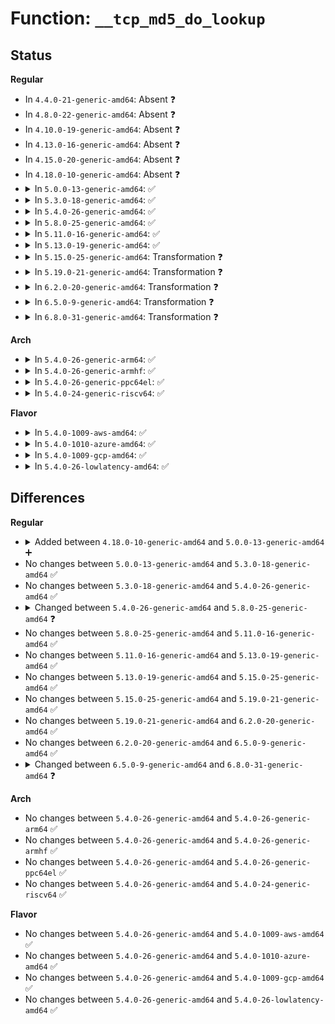 # Function: <code>__tcp_md5_do_lookup</code>

## Status
<b>Regular</b>
<ul>
<li>
In <code>4.4.0-21-generic-amd64</code>: Absent ❓
</li>
<li>
In <code>4.8.0-22-generic-amd64</code>: Absent ❓
</li>
<li>
In <code>4.10.0-19-generic-amd64</code>: Absent ❓
</li>
<li>
In <code>4.13.0-16-generic-amd64</code>: Absent ❓
</li>
<li>
In <code>4.15.0-20-generic-amd64</code>: Absent ❓
</li>
<li>
In <code>4.18.0-10-generic-amd64</code>: Absent ❓
</li>
<li>
<details>
<summary>In <code>5.0.0-13-generic-amd64</code>: ✅</summary>

```c
struct tcp_md5sig_key * __tcp_md5_do_lookup(const struct sock * sk, const union tcp_md5_addr * addr, int family)
```

```json
{
  "name": "__tcp_md5_do_lookup",
  "collision_type": "Unique Global",
  "inline_type": "No",
  "funcs": [
    {
      "addr": 18446744071588535536,
      "name": "__tcp_md5_do_lookup",
      "external": true,
      "loc": "net/ipv4/tcp_ipv4.c:980",
      "file": "net/ipv4/tcp_ipv4.c",
      "inline": "seen, unknown",
      "caller_inline": [],
      "caller_func": [
        "net/ipv4/tcp_ipv4.c:tcp_v4_syn_recv_sock",
        "net/ipv4/tcp_ipv4.c:tcp_v4_inbound_md5_hash",
        "net/ipv4/tcp_ipv4.c:tcp_v4_md5_lookup",
        "net/ipv4/tcp_ipv4.c:tcp_v4_reqsk_send_ack",
        "net/ipv4/tcp_ipv4.c:tcp_v4_send_reset",
        "net/ipv4/tcp_ipv4.c:tcp_v4_send_reset",
        "net/ipv6/tcp_ipv6.c:tcp_v6_syn_recv_sock",
        "net/ipv6/tcp_ipv6.c:tcp_v6_reqsk_send_ack",
        "net/ipv6/tcp_ipv6.c:tcp_v6_send_reset",
        "net/ipv6/tcp_ipv6.c:tcp_v6_send_reset",
        "net/ipv6/tcp_ipv6.c:tcp_v6_inbound_md5_hash",
        "net/ipv6/tcp_ipv6.c:tcp_v6_md5_lookup"
      ]
    }
  ],
  "symbols": [
    {
      "addr": 18446744071588535536,
      "name": "__tcp_md5_do_lookup",
      "section": ".text",
      "bind": "STB_GLOBAL",
      "size": 298
    }
  ]
}
```
</details>
</li>
<li>
<details>
<summary>In <code>5.3.0-18-generic-amd64</code>: ✅</summary>

```c
struct tcp_md5sig_key * __tcp_md5_do_lookup(const struct sock * sk, const union tcp_md5_addr * addr, int family)
```

```json
{
  "name": "__tcp_md5_do_lookup",
  "collision_type": "Unique Global",
  "inline_type": "No",
  "funcs": [
    {
      "addr": 18446744071588946192,
      "name": "__tcp_md5_do_lookup",
      "external": true,
      "loc": "net/ipv4/tcp_ipv4.c:981",
      "file": "net/ipv4/tcp_ipv4.c",
      "inline": "seen, unknown",
      "caller_inline": [],
      "caller_func": [
        "net/ipv4/tcp_ipv4.c:tcp_v4_syn_recv_sock",
        "net/ipv4/tcp_ipv4.c:tcp_v4_inbound_md5_hash",
        "net/ipv4/tcp_ipv4.c:tcp_v4_md5_lookup",
        "net/ipv4/tcp_ipv4.c:tcp_v4_reqsk_send_ack",
        "net/ipv4/tcp_ipv4.c:tcp_v4_send_reset",
        "net/ipv4/tcp_ipv4.c:tcp_v4_send_reset",
        "net/ipv6/tcp_ipv6.c:tcp_v6_syn_recv_sock",
        "net/ipv6/tcp_ipv6.c:tcp_v6_reqsk_send_ack",
        "net/ipv6/tcp_ipv6.c:tcp_v6_send_reset",
        "net/ipv6/tcp_ipv6.c:tcp_v6_send_reset",
        "net/ipv6/tcp_ipv6.c:tcp_v6_inbound_md5_hash",
        "net/ipv6/tcp_ipv6.c:tcp_v6_md5_lookup"
      ]
    }
  ],
  "symbols": [
    {
      "addr": 18446744071588946192,
      "name": "__tcp_md5_do_lookup",
      "section": ".text",
      "bind": "STB_GLOBAL",
      "size": 303
    }
  ]
}
```
</details>
</li>
<li>
<details>
<summary>In <code>5.4.0-26-generic-amd64</code>: ✅</summary>

```c
struct tcp_md5sig_key * __tcp_md5_do_lookup(const struct sock * sk, const union tcp_md5_addr * addr, int family)
```

```json
{
  "name": "__tcp_md5_do_lookup",
  "collision_type": "Unique Global",
  "inline_type": "No",
  "funcs": [
    {
      "addr": 18446744071589170400,
      "name": "__tcp_md5_do_lookup",
      "external": true,
      "loc": "net/ipv4/tcp_ipv4.c:988",
      "file": "net/ipv4/tcp_ipv4.c",
      "inline": "seen, unknown",
      "caller_inline": [],
      "caller_func": [
        "net/ipv4/tcp_ipv4.c:tcp_v4_syn_recv_sock",
        "net/ipv4/tcp_ipv4.c:tcp_v4_inbound_md5_hash",
        "net/ipv4/tcp_ipv4.c:tcp_v4_md5_lookup",
        "net/ipv4/tcp_ipv4.c:tcp_v4_reqsk_send_ack",
        "net/ipv4/tcp_ipv4.c:tcp_v4_send_reset",
        "net/ipv4/tcp_ipv4.c:tcp_v4_send_reset",
        "net/ipv6/tcp_ipv6.c:tcp_v6_syn_recv_sock",
        "net/ipv6/tcp_ipv6.c:tcp_v6_reqsk_send_ack",
        "net/ipv6/tcp_ipv6.c:tcp_v6_send_reset",
        "net/ipv6/tcp_ipv6.c:tcp_v6_send_reset",
        "net/ipv6/tcp_ipv6.c:tcp_v6_inbound_md5_hash",
        "net/ipv6/tcp_ipv6.c:tcp_v6_md5_lookup"
      ]
    }
  ],
  "symbols": [
    {
      "addr": 18446744071589170400,
      "name": "__tcp_md5_do_lookup",
      "section": ".text",
      "bind": "STB_GLOBAL",
      "size": 303
    }
  ]
}
```
</details>
</li>
<li>
<details>
<summary>In <code>5.8.0-25-generic-amd64</code>: ✅</summary>

```c
struct tcp_md5sig_key * __tcp_md5_do_lookup(const struct sock * sk, int l3index, const union tcp_md5_addr * addr, int family)
```

```json
{
  "name": "__tcp_md5_do_lookup",
  "collision_type": "Unique Global",
  "inline_type": "No",
  "funcs": [
    {
      "addr": 18446744071590139680,
      "name": "__tcp_md5_do_lookup",
      "external": true,
      "loc": "net/ipv4/tcp_ipv4.c:1013",
      "file": "net/ipv4/tcp_ipv4.c",
      "inline": "seen, unknown",
      "caller_inline": [],
      "caller_func": [
        "net/ipv4/tcp_ipv4.c:tcp_v4_syn_recv_sock",
        "net/ipv4/tcp_ipv4.c:tcp_v4_inbound_md5_hash",
        "net/ipv4/tcp_ipv4.c:tcp_v4_md5_lookup",
        "net/ipv4/tcp_ipv4.c:tcp_v4_reqsk_send_ack",
        "net/ipv4/tcp_ipv4.c:tcp_v4_send_reset",
        "net/ipv4/tcp_ipv4.c:tcp_v4_send_reset",
        "net/ipv6/tcp_ipv6.c:tcp_v6_syn_recv_sock",
        "net/ipv6/tcp_ipv6.c:tcp_v6_reqsk_send_ack",
        "net/ipv6/tcp_ipv6.c:tcp_v6_send_reset",
        "net/ipv6/tcp_ipv6.c:tcp_v6_send_reset",
        "net/ipv6/tcp_ipv6.c:tcp_v6_inbound_md5_hash",
        "net/ipv6/tcp_ipv6.c:tcp_v6_md5_lookup"
      ]
    }
  ],
  "symbols": [
    {
      "addr": 18446744071590139680,
      "name": "__tcp_md5_do_lookup",
      "section": ".text",
      "bind": "STB_GLOBAL",
      "size": 296
    }
  ]
}
```
</details>
</li>
<li>
<details>
<summary>In <code>5.11.0-16-generic-amd64</code>: ✅</summary>

```c
struct tcp_md5sig_key * __tcp_md5_do_lookup(const struct sock * sk, int l3index, const union tcp_md5_addr * addr, int family)
```

```json
{
  "name": "__tcp_md5_do_lookup",
  "collision_type": "Unique Global",
  "inline_type": "No",
  "funcs": [
    {
      "addr": 18446744071590187920,
      "name": "__tcp_md5_do_lookup",
      "external": true,
      "loc": "net/ipv4/tcp_ipv4.c:1026",
      "file": "net/ipv4/tcp_ipv4.c",
      "inline": "seen, unknown",
      "caller_inline": [],
      "caller_func": [
        "net/ipv4/tcp_ipv4.c:tcp_v4_syn_recv_sock",
        "net/ipv4/tcp_ipv4.c:tcp_v4_inbound_md5_hash",
        "net/ipv4/tcp_ipv4.c:tcp_v4_md5_lookup",
        "net/ipv4/tcp_ipv4.c:tcp_v4_reqsk_send_ack",
        "net/ipv4/tcp_ipv4.c:tcp_v4_send_reset",
        "net/ipv4/tcp_ipv4.c:tcp_v4_send_reset",
        "net/ipv6/tcp_ipv6.c:tcp_v6_syn_recv_sock",
        "net/ipv6/tcp_ipv6.c:tcp_v6_reqsk_send_ack",
        "net/ipv6/tcp_ipv6.c:tcp_v6_send_reset",
        "net/ipv6/tcp_ipv6.c:tcp_v6_send_reset",
        "net/ipv6/tcp_ipv6.c:tcp_v6_inbound_md5_hash",
        "net/ipv6/tcp_ipv6.c:tcp_v6_md5_lookup"
      ]
    }
  ],
  "symbols": [
    {
      "addr": 18446744071590187920,
      "name": "__tcp_md5_do_lookup",
      "section": ".text",
      "bind": "STB_GLOBAL",
      "size": 296
    }
  ]
}
```
</details>
</li>
<li>
<details>
<summary>In <code>5.13.0-19-generic-amd64</code>: ✅</summary>

```c
struct tcp_md5sig_key * __tcp_md5_do_lookup(const struct sock * sk, int l3index, const union tcp_md5_addr * addr, int family)
```

```json
{
  "name": "__tcp_md5_do_lookup",
  "collision_type": "Unique Global",
  "inline_type": "No",
  "funcs": [
    {
      "addr": 18446744071590101888,
      "name": "__tcp_md5_do_lookup",
      "external": true,
      "loc": "net/ipv4/tcp_ipv4.c:1041",
      "file": "net/ipv4/tcp_ipv4.c",
      "inline": "seen, unknown",
      "caller_inline": [],
      "caller_func": [
        "net/ipv4/tcp_ipv4.c:tcp_v4_syn_recv_sock",
        "net/ipv4/tcp_ipv4.c:tcp_v4_inbound_md5_hash",
        "net/ipv4/tcp_ipv4.c:tcp_v4_md5_lookup",
        "net/ipv4/tcp_ipv4.c:tcp_v4_reqsk_send_ack",
        "net/ipv4/tcp_ipv4.c:tcp_v4_send_reset",
        "net/ipv4/tcp_ipv4.c:tcp_v4_send_reset",
        "net/ipv6/tcp_ipv6.c:tcp_v6_syn_recv_sock",
        "net/ipv6/tcp_ipv6.c:tcp_v6_reqsk_send_ack",
        "net/ipv6/tcp_ipv6.c:tcp_v6_send_reset",
        "net/ipv6/tcp_ipv6.c:tcp_v6_send_reset",
        "net/ipv6/tcp_ipv6.c:tcp_v6_inbound_md5_hash",
        "net/ipv6/tcp_ipv6.c:tcp_v6_md5_lookup"
      ]
    }
  ],
  "symbols": [
    {
      "addr": 18446744071590101888,
      "name": "__tcp_md5_do_lookup",
      "section": ".text",
      "bind": "STB_GLOBAL",
      "size": 295
    }
  ]
}
```
</details>
</li>
<li>
<details>
<summary>In <code>5.15.0-25-generic-amd64</code>: Transformation ❓</summary>

```c
struct tcp_md5sig_key * __tcp_md5_do_lookup(const struct sock * sk, int l3index, const union tcp_md5_addr * addr, int family)
```

```json
{
  "name": "__tcp_md5_do_lookup",
  "collision_type": "Unique Global",
  "inline_type": "No",
  "funcs": [
    {
      "addr": 0,
      "name": "__tcp_md5_do_lookup",
      "external": true,
      "loc": "net/ipv4/tcp_ipv4.c:1055",
      "file": "net/ipv4/tcp_ipv4.c",
      "inline": "seen, unknown",
      "caller_inline": [],
      "caller_func": [
        "net/ipv4/tcp_ipv4.c:tcp_v4_syn_recv_sock",
        "net/ipv4/tcp_ipv4.c:tcp_v4_inbound_md5_hash",
        "net/ipv4/tcp_ipv4.c:tcp_v4_md5_lookup",
        "net/ipv4/tcp_ipv4.c:tcp_v4_reqsk_send_ack",
        "net/ipv4/tcp_ipv4.c:tcp_v4_send_reset",
        "net/ipv4/tcp_ipv4.c:tcp_v4_send_reset",
        "net/ipv6/tcp_ipv6.c:tcp_v6_syn_recv_sock",
        "net/ipv6/tcp_ipv6.c:tcp_v6_reqsk_send_ack",
        "net/ipv6/tcp_ipv6.c:tcp_v6_send_reset",
        "net/ipv6/tcp_ipv6.c:tcp_v6_send_reset",
        "net/ipv6/tcp_ipv6.c:tcp_v6_inbound_md5_hash",
        "net/ipv6/tcp_ipv6.c:tcp_v6_md5_lookup"
      ]
    }
  ],
  "symbols": [
    {
      "addr": 18446744071592719985,
      "name": "__tcp_md5_do_lookup.cold",
      "section": ".text",
      "bind": "STB_LOCAL",
      "size": 80
    },
    {
      "addr": 18446744071590876288,
      "name": "__tcp_md5_do_lookup",
      "section": ".text",
      "bind": "STB_GLOBAL",
      "size": 330
    }
  ]
}
```
</details>
</li>
<li>
<details>
<summary>In <code>5.19.0-21-generic-amd64</code>: Transformation ❓</summary>

```c
struct tcp_md5sig_key * __tcp_md5_do_lookup(const struct sock * sk, int l3index, const union tcp_md5_addr * addr, int family)
```

```json
{
  "name": "__tcp_md5_do_lookup",
  "collision_type": "Unique Global",
  "inline_type": "No",
  "funcs": [
    {
      "addr": 0,
      "name": "__tcp_md5_do_lookup",
      "external": true,
      "loc": "net/ipv4/tcp_ipv4.c:1063",
      "file": "net/ipv4/tcp_ipv4.c",
      "inline": "seen, unknown",
      "caller_inline": [],
      "caller_func": [
        "net/ipv4/tcp.c:tcp_inbound_md5_hash",
        "net/ipv4/tcp_ipv4.c:tcp_v4_syn_recv_sock",
        "net/ipv4/tcp_ipv4.c:tcp_v4_md5_lookup",
        "net/ipv4/tcp_ipv4.c:tcp_v4_reqsk_send_ack",
        "net/ipv4/tcp_ipv4.c:tcp_v4_send_reset",
        "net/ipv4/tcp_ipv4.c:tcp_v4_send_reset",
        "net/ipv6/tcp_ipv6.c:tcp_v6_syn_recv_sock",
        "net/ipv6/tcp_ipv6.c:tcp_v6_reqsk_send_ack",
        "net/ipv6/tcp_ipv6.c:tcp_v6_send_reset",
        "net/ipv6/tcp_ipv6.c:tcp_v6_send_reset",
        "net/ipv6/tcp_ipv6.c:tcp_v6_md5_lookup"
      ]
    }
  ],
  "symbols": [
    {
      "addr": 18446744071594606413,
      "name": "__tcp_md5_do_lookup.cold",
      "section": ".text",
      "bind": "STB_LOCAL",
      "size": 68
    },
    {
      "addr": 18446744071592514000,
      "name": "__tcp_md5_do_lookup",
      "section": ".text",
      "bind": "STB_GLOBAL",
      "size": 355
    }
  ]
}
```
</details>
</li>
<li>
<details>
<summary>In <code>6.2.0-20-generic-amd64</code>: Transformation ❓</summary>

```c
struct tcp_md5sig_key * __tcp_md5_do_lookup(const struct sock * sk, int l3index, const union tcp_md5_addr * addr, int family)
```

```json
{
  "name": "__tcp_md5_do_lookup",
  "collision_type": "Unique Global",
  "inline_type": "No",
  "funcs": [
    {
      "addr": 0,
      "name": "__tcp_md5_do_lookup",
      "external": true,
      "loc": "net/ipv4/tcp_ipv4.c:1074",
      "file": "net/ipv4/tcp_ipv4.c",
      "inline": "seen, unknown",
      "caller_inline": [],
      "caller_func": [
        "net/ipv4/tcp.c:tcp_inbound_md5_hash",
        "net/ipv4/tcp_ipv4.c:tcp_v4_syn_recv_sock",
        "net/ipv4/tcp_ipv4.c:tcp_v4_md5_lookup",
        "net/ipv4/tcp_ipv4.c:tcp_v4_reqsk_send_ack",
        "net/ipv4/tcp_ipv4.c:tcp_v4_send_reset",
        "net/ipv4/tcp_ipv4.c:tcp_v4_send_reset",
        "net/ipv6/tcp_ipv6.c:tcp_v6_syn_recv_sock",
        "net/ipv6/tcp_ipv6.c:tcp_v6_reqsk_send_ack",
        "net/ipv6/tcp_ipv6.c:tcp_v6_send_reset",
        "net/ipv6/tcp_ipv6.c:tcp_v6_send_reset",
        "net/ipv6/tcp_ipv6.c:tcp_v6_md5_lookup"
      ]
    }
  ],
  "symbols": [
    {
      "addr": 18446744071596341750,
      "name": "__tcp_md5_do_lookup.cold",
      "section": ".text",
      "bind": "STB_LOCAL",
      "size": 68
    },
    {
      "addr": 18446744071594369936,
      "name": "__tcp_md5_do_lookup",
      "section": ".text",
      "bind": "STB_GLOBAL",
      "size": 355
    }
  ]
}
```
</details>
</li>
<li>
<details>
<summary>In <code>6.5.0-9-generic-amd64</code>: Transformation ❓</summary>

```c
struct tcp_md5sig_key * __tcp_md5_do_lookup(const struct sock * sk, int l3index, const union tcp_md5_addr * addr, int family)
```

```json
{
  "name": "__tcp_md5_do_lookup",
  "collision_type": "Unique Global",
  "inline_type": "No",
  "funcs": [
    {
      "addr": 0,
      "name": "__tcp_md5_do_lookup",
      "external": true,
      "loc": "net/ipv4/tcp_ipv4.c:1081",
      "file": "net/ipv4/tcp_ipv4.c",
      "inline": "seen, unknown",
      "caller_inline": [],
      "caller_func": [
        "net/ipv4/tcp.c:tcp_inbound_md5_hash",
        "net/ipv4/tcp_ipv4.c:tcp_v4_syn_recv_sock",
        "net/ipv4/tcp_ipv4.c:tcp_v4_md5_lookup",
        "net/ipv4/tcp_ipv4.c:tcp_v4_reqsk_send_ack",
        "net/ipv4/tcp_ipv4.c:tcp_v4_send_reset",
        "net/ipv4/tcp_ipv4.c:tcp_v4_send_reset",
        "net/ipv6/tcp_ipv6.c:tcp_v6_syn_recv_sock",
        "net/ipv6/tcp_ipv6.c:tcp_v6_reqsk_send_ack",
        "net/ipv6/tcp_ipv6.c:tcp_v6_send_reset",
        "net/ipv6/tcp_ipv6.c:tcp_v6_send_reset",
        "net/ipv6/tcp_ipv6.c:tcp_v6_md5_lookup"
      ]
    }
  ],
  "symbols": [
    {
      "addr": 18446744071596871026,
      "name": "__tcp_md5_do_lookup.cold",
      "section": ".text",
      "bind": "STB_LOCAL",
      "size": 68
    },
    {
      "addr": 18446744071594760176,
      "name": "__tcp_md5_do_lookup",
      "section": ".text",
      "bind": "STB_GLOBAL",
      "size": 355
    }
  ]
}
```
</details>
</li>
<li>
<details>
<summary>In <code>6.8.0-31-generic-amd64</code>: Transformation ❓</summary>

```c
struct tcp_md5sig_key * __tcp_md5_do_lookup(const struct sock * sk, int l3index, const union tcp_ao_addr * addr, int family, bool any_l3index)
```

```json
{
  "name": "__tcp_md5_do_lookup",
  "collision_type": "Unique Global",
  "inline_type": "No",
  "funcs": [
    {
      "addr": 0,
      "name": "__tcp_md5_do_lookup",
      "external": true,
      "loc": "net/ipv4/tcp_ipv4.c:1240",
      "file": "net/ipv4/tcp_ipv4.c",
      "inline": "seen, unknown",
      "caller_inline": [],
      "caller_func": [
        "net/ipv4/tcp.c:tcp_inbound_md5_hash",
        "net/ipv4/tcp_ipv4.c:tcp_v4_syn_recv_sock",
        "net/ipv4/tcp_ipv4.c:tcp_v4_md5_lookup",
        "net/ipv4/tcp_ipv4.c:tcp_v4_reqsk_send_ack",
        "net/ipv4/tcp_ipv4.c:tcp_v4_send_reset",
        "net/ipv4/tcp_ipv4.c:tcp_v4_send_reset",
        "net/ipv4/tcp_ao.c:tcp_ao_add_cmd",
        "net/ipv4/tcp_ao.c:tcp_ao_add_cmd",
        "net/ipv6/tcp_ipv6.c:tcp_v6_syn_recv_sock",
        "net/ipv6/tcp_ipv6.c:tcp_v6_reqsk_send_ack",
        "net/ipv6/tcp_ipv6.c:tcp_v6_send_reset",
        "net/ipv6/tcp_ipv6.c:tcp_v6_send_reset",
        "net/ipv6/tcp_ipv6.c:tcp_v6_md5_lookup"
      ]
    }
  ],
  "symbols": [
    {
      "addr": 18446744071597794666,
      "name": "__tcp_md5_do_lookup.cold",
      "section": ".text",
      "bind": "STB_LOCAL",
      "size": 86
    },
    {
      "addr": 18446744071595565680,
      "name": "__tcp_md5_do_lookup",
      "section": ".text",
      "bind": "STB_GLOBAL",
      "size": 422
    }
  ]
}
```
</details>
</li>
</ul>
<b>Arch</b>
<ul>
<li>
<details>
<summary>In <code>5.4.0-26-generic-arm64</code>: ✅</summary>

```c
struct tcp_md5sig_key * __tcp_md5_do_lookup(const struct sock * sk, const union tcp_md5_addr * addr, int family)
```

```json
{
  "name": "__tcp_md5_do_lookup",
  "collision_type": "Unique Global",
  "inline_type": "No",
  "funcs": [
    {
      "addr": 18446603336502785032,
      "name": "__tcp_md5_do_lookup",
      "external": true,
      "loc": "net/ipv4/tcp_ipv4.c:988",
      "file": "net/ipv4/tcp_ipv4.c",
      "inline": "seen, unknown",
      "caller_inline": [],
      "caller_func": [
        "net/ipv4/tcp_ipv4.c:tcp_v4_syn_recv_sock",
        "net/ipv4/tcp_ipv4.c:tcp_v4_inbound_md5_hash",
        "net/ipv4/tcp_ipv4.c:tcp_v4_md5_lookup",
        "net/ipv4/tcp_ipv4.c:tcp_v4_reqsk_send_ack",
        "net/ipv4/tcp_ipv4.c:tcp_v4_send_reset",
        "net/ipv4/tcp_ipv4.c:tcp_v4_send_reset",
        "net/ipv6/tcp_ipv6.c:tcp_v6_syn_recv_sock",
        "net/ipv6/tcp_ipv6.c:tcp_v6_reqsk_send_ack",
        "net/ipv6/tcp_ipv6.c:tcp_v6_send_reset",
        "net/ipv6/tcp_ipv6.c:tcp_v6_send_reset",
        "net/ipv6/tcp_ipv6.c:tcp_v6_inbound_md5_hash",
        "net/ipv6/tcp_ipv6.c:tcp_v6_md5_lookup"
      ]
    }
  ],
  "symbols": [
    {
      "addr": 18446603336502785032,
      "name": "__tcp_md5_do_lookup",
      "section": ".text",
      "bind": "STB_GLOBAL",
      "size": 308
    }
  ]
}
```
</details>
</li>
<li>
<details>
<summary>In <code>5.4.0-26-generic-armhf</code>: ✅</summary>

```c
struct tcp_md5sig_key * __tcp_md5_do_lookup(const struct sock * sk, const union tcp_md5_addr * addr, int family)
```

```json
{
  "name": "__tcp_md5_do_lookup",
  "collision_type": "Unique Global",
  "inline_type": "No",
  "funcs": [
    {
      "addr": 3235484104,
      "name": "__tcp_md5_do_lookup",
      "external": true,
      "loc": "net/ipv4/tcp_ipv4.c:988",
      "file": "net/ipv4/tcp_ipv4.c",
      "inline": "seen, unknown",
      "caller_inline": [],
      "caller_func": [
        "net/ipv4/tcp_ipv4.c:tcp_v4_syn_recv_sock",
        "net/ipv4/tcp_ipv4.c:tcp_v4_inbound_md5_hash",
        "net/ipv4/tcp_ipv4.c:tcp_v4_md5_lookup",
        "net/ipv4/tcp_ipv4.c:tcp_v4_reqsk_send_ack",
        "net/ipv4/tcp_ipv4.c:tcp_v4_send_reset",
        "net/ipv4/tcp_ipv4.c:tcp_v4_send_reset",
        "net/ipv6/tcp_ipv6.c:tcp_v6_syn_recv_sock",
        "net/ipv6/tcp_ipv6.c:tcp_v6_reqsk_send_ack",
        "net/ipv6/tcp_ipv6.c:tcp_v6_send_reset",
        "net/ipv6/tcp_ipv6.c:tcp_v6_send_reset",
        "net/ipv6/tcp_ipv6.c:tcp_v6_inbound_md5_hash",
        "net/ipv6/tcp_ipv6.c:tcp_v6_md5_lookup"
      ]
    }
  ],
  "symbols": [
    {
      "addr": 3235484104,
      "name": "__tcp_md5_do_lookup",
      "section": ".text",
      "bind": "STB_GLOBAL",
      "size": 316
    }
  ]
}
```
</details>
</li>
<li>
<details>
<summary>In <code>5.4.0-26-generic-ppc64el</code>: ✅</summary>

```c
struct tcp_md5sig_key * __tcp_md5_do_lookup(const struct sock * sk, const union tcp_md5_addr * addr, int family)
```

```json
{
  "name": "__tcp_md5_do_lookup",
  "collision_type": "Unique Global",
  "inline_type": "No",
  "funcs": [
    {
      "addr": 13835058055296427328,
      "name": "__tcp_md5_do_lookup",
      "external": true,
      "loc": "net/ipv4/tcp_ipv4.c:988",
      "file": "net/ipv4/tcp_ipv4.c",
      "inline": "seen, unknown",
      "caller_inline": [],
      "caller_func": [
        "net/ipv4/tcp_ipv4.c:tcp_v4_syn_recv_sock",
        "net/ipv4/tcp_ipv4.c:tcp_v4_inbound_md5_hash",
        "net/ipv4/tcp_ipv4.c:tcp_v4_md5_lookup",
        "net/ipv4/tcp_ipv4.c:tcp_v4_reqsk_send_ack",
        "net/ipv4/tcp_ipv4.c:tcp_v4_send_reset",
        "net/ipv4/tcp_ipv4.c:tcp_v4_send_reset",
        "net/ipv6/tcp_ipv6.c:tcp_v6_syn_recv_sock",
        "net/ipv6/tcp_ipv6.c:tcp_v6_reqsk_send_ack",
        "net/ipv6/tcp_ipv6.c:tcp_v6_send_reset",
        "net/ipv6/tcp_ipv6.c:tcp_v6_send_reset",
        "net/ipv6/tcp_ipv6.c:tcp_v6_inbound_md5_hash",
        "net/ipv6/tcp_ipv6.c:tcp_v6_md5_lookup"
      ]
    }
  ],
  "symbols": [
    {
      "addr": 13835058055296427328,
      "name": "__tcp_md5_do_lookup",
      "section": ".text",
      "bind": "STB_GLOBAL",
      "size": 616
    }
  ]
}
```
</details>
</li>
<li>
<details>
<summary>In <code>5.4.0-24-generic-riscv64</code>: ✅</summary>

```c
struct tcp_md5sig_key * __tcp_md5_do_lookup(const struct sock * sk, const union tcp_md5_addr * addr, int family)
```

```json
{
  "name": "__tcp_md5_do_lookup",
  "collision_type": "Unique Global",
  "inline_type": "No",
  "funcs": [
    {
      "addr": 18446743936278900392,
      "name": "__tcp_md5_do_lookup",
      "external": true,
      "loc": "net/ipv4/tcp_ipv4.c:988",
      "file": "net/ipv4/tcp_ipv4.c",
      "inline": "seen, unknown",
      "caller_inline": [],
      "caller_func": [
        "net/ipv4/tcp_ipv4.c:tcp_v4_syn_recv_sock",
        "net/ipv4/tcp_ipv4.c:tcp_v4_inbound_md5_hash",
        "net/ipv4/tcp_ipv4.c:tcp_v4_md5_lookup",
        "net/ipv4/tcp_ipv4.c:tcp_v4_reqsk_send_ack",
        "net/ipv4/tcp_ipv4.c:tcp_v4_send_reset",
        "net/ipv4/tcp_ipv4.c:tcp_v4_send_reset",
        "net/ipv6/tcp_ipv6.c:tcp_v6_syn_recv_sock",
        "net/ipv6/tcp_ipv6.c:tcp_v6_reqsk_send_ack",
        "net/ipv6/tcp_ipv6.c:tcp_v6_send_reset",
        "net/ipv6/tcp_ipv6.c:tcp_v6_send_reset",
        "net/ipv6/tcp_ipv6.c:tcp_v6_inbound_md5_hash",
        "net/ipv6/tcp_ipv6.c:tcp_v6_md5_lookup"
      ]
    }
  ],
  "symbols": [
    {
      "addr": 18446743936278900392,
      "name": "__tcp_md5_do_lookup",
      "section": ".text",
      "bind": "STB_GLOBAL",
      "size": 360
    }
  ]
}
```
</details>
</li>
</ul>
<b>Flavor</b>
<ul>
<li>
<details>
<summary>In <code>5.4.0-1009-aws-amd64</code>: ✅</summary>

```c
struct tcp_md5sig_key * __tcp_md5_do_lookup(const struct sock * sk, const union tcp_md5_addr * addr, int family)
```

```json
{
  "name": "__tcp_md5_do_lookup",
  "collision_type": "Unique Global",
  "inline_type": "No",
  "funcs": [
    {
      "addr": 18446744071588776784,
      "name": "__tcp_md5_do_lookup",
      "external": true,
      "loc": "net/ipv4/tcp_ipv4.c:988",
      "file": "net/ipv4/tcp_ipv4.c",
      "inline": "seen, unknown",
      "caller_inline": [],
      "caller_func": [
        "net/ipv4/tcp_ipv4.c:tcp_v4_syn_recv_sock",
        "net/ipv4/tcp_ipv4.c:tcp_v4_inbound_md5_hash",
        "net/ipv4/tcp_ipv4.c:tcp_v4_md5_lookup",
        "net/ipv4/tcp_ipv4.c:tcp_v4_reqsk_send_ack",
        "net/ipv4/tcp_ipv4.c:tcp_v4_send_reset",
        "net/ipv4/tcp_ipv4.c:tcp_v4_send_reset",
        "net/ipv6/tcp_ipv6.c:tcp_v6_syn_recv_sock",
        "net/ipv6/tcp_ipv6.c:tcp_v6_reqsk_send_ack",
        "net/ipv6/tcp_ipv6.c:tcp_v6_send_reset",
        "net/ipv6/tcp_ipv6.c:tcp_v6_send_reset",
        "net/ipv6/tcp_ipv6.c:tcp_v6_inbound_md5_hash",
        "net/ipv6/tcp_ipv6.c:tcp_v6_md5_lookup"
      ]
    }
  ],
  "symbols": [
    {
      "addr": 18446744071588776784,
      "name": "__tcp_md5_do_lookup",
      "section": ".text",
      "bind": "STB_GLOBAL",
      "size": 303
    }
  ]
}
```
</details>
</li>
<li>
<details>
<summary>In <code>5.4.0-1010-azure-amd64</code>: ✅</summary>

```c
struct tcp_md5sig_key * __tcp_md5_do_lookup(const struct sock * sk, const union tcp_md5_addr * addr, int family)
```

```json
{
  "name": "__tcp_md5_do_lookup",
  "collision_type": "Unique Global",
  "inline_type": "No",
  "funcs": [
    {
      "addr": 18446744071588488720,
      "name": "__tcp_md5_do_lookup",
      "external": true,
      "loc": "net/ipv4/tcp_ipv4.c:988",
      "file": "net/ipv4/tcp_ipv4.c",
      "inline": "seen, unknown",
      "caller_inline": [],
      "caller_func": [
        "net/ipv4/tcp_ipv4.c:tcp_v4_syn_recv_sock",
        "net/ipv4/tcp_ipv4.c:tcp_v4_inbound_md5_hash",
        "net/ipv4/tcp_ipv4.c:tcp_v4_md5_lookup",
        "net/ipv4/tcp_ipv4.c:tcp_v4_reqsk_send_ack",
        "net/ipv4/tcp_ipv4.c:tcp_v4_send_reset",
        "net/ipv4/tcp_ipv4.c:tcp_v4_send_reset",
        "net/ipv6/tcp_ipv6.c:tcp_v6_syn_recv_sock",
        "net/ipv6/tcp_ipv6.c:tcp_v6_reqsk_send_ack",
        "net/ipv6/tcp_ipv6.c:tcp_v6_send_reset",
        "net/ipv6/tcp_ipv6.c:tcp_v6_send_reset",
        "net/ipv6/tcp_ipv6.c:tcp_v6_inbound_md5_hash",
        "net/ipv6/tcp_ipv6.c:tcp_v6_md5_lookup"
      ]
    }
  ],
  "symbols": [
    {
      "addr": 18446744071588488720,
      "name": "__tcp_md5_do_lookup",
      "section": ".text",
      "bind": "STB_GLOBAL",
      "size": 303
    }
  ]
}
```
</details>
</li>
<li>
<details>
<summary>In <code>5.4.0-1009-gcp-amd64</code>: ✅</summary>

```c
struct tcp_md5sig_key * __tcp_md5_do_lookup(const struct sock * sk, const union tcp_md5_addr * addr, int family)
```

```json
{
  "name": "__tcp_md5_do_lookup",
  "collision_type": "Unique Global",
  "inline_type": "No",
  "funcs": [
    {
      "addr": 18446744071589212960,
      "name": "__tcp_md5_do_lookup",
      "external": true,
      "loc": "net/ipv4/tcp_ipv4.c:988",
      "file": "net/ipv4/tcp_ipv4.c",
      "inline": "seen, unknown",
      "caller_inline": [],
      "caller_func": [
        "net/ipv4/tcp_ipv4.c:tcp_v4_syn_recv_sock",
        "net/ipv4/tcp_ipv4.c:tcp_v4_inbound_md5_hash",
        "net/ipv4/tcp_ipv4.c:tcp_v4_md5_lookup",
        "net/ipv4/tcp_ipv4.c:tcp_v4_reqsk_send_ack",
        "net/ipv4/tcp_ipv4.c:tcp_v4_send_reset",
        "net/ipv4/tcp_ipv4.c:tcp_v4_send_reset",
        "net/ipv6/tcp_ipv6.c:tcp_v6_syn_recv_sock",
        "net/ipv6/tcp_ipv6.c:tcp_v6_reqsk_send_ack",
        "net/ipv6/tcp_ipv6.c:tcp_v6_send_reset",
        "net/ipv6/tcp_ipv6.c:tcp_v6_send_reset",
        "net/ipv6/tcp_ipv6.c:tcp_v6_inbound_md5_hash",
        "net/ipv6/tcp_ipv6.c:tcp_v6_md5_lookup"
      ]
    }
  ],
  "symbols": [
    {
      "addr": 18446744071589212960,
      "name": "__tcp_md5_do_lookup",
      "section": ".text",
      "bind": "STB_GLOBAL",
      "size": 303
    }
  ]
}
```
</details>
</li>
<li>
<details>
<summary>In <code>5.4.0-26-lowlatency-amd64</code>: ✅</summary>

```c
struct tcp_md5sig_key * __tcp_md5_do_lookup(const struct sock * sk, const union tcp_md5_addr * addr, int family)
```

```json
{
  "name": "__tcp_md5_do_lookup",
  "collision_type": "Unique Global",
  "inline_type": "No",
  "funcs": [
    {
      "addr": 18446744071589254208,
      "name": "__tcp_md5_do_lookup",
      "external": true,
      "loc": "net/ipv4/tcp_ipv4.c:988",
      "file": "net/ipv4/tcp_ipv4.c",
      "inline": "seen, unknown",
      "caller_inline": [],
      "caller_func": [
        "net/ipv4/tcp_ipv4.c:tcp_v4_syn_recv_sock",
        "net/ipv4/tcp_ipv4.c:tcp_v4_inbound_md5_hash",
        "net/ipv4/tcp_ipv4.c:tcp_v4_md5_lookup",
        "net/ipv4/tcp_ipv4.c:tcp_v4_reqsk_send_ack",
        "net/ipv4/tcp_ipv4.c:tcp_v4_send_reset",
        "net/ipv4/tcp_ipv4.c:tcp_v4_send_reset",
        "net/ipv6/tcp_ipv6.c:tcp_v6_syn_recv_sock",
        "net/ipv6/tcp_ipv6.c:tcp_v6_reqsk_send_ack",
        "net/ipv6/tcp_ipv6.c:tcp_v6_send_reset",
        "net/ipv6/tcp_ipv6.c:tcp_v6_send_reset",
        "net/ipv6/tcp_ipv6.c:tcp_v6_inbound_md5_hash",
        "net/ipv6/tcp_ipv6.c:tcp_v6_md5_lookup"
      ]
    }
  ],
  "symbols": [
    {
      "addr": 18446744071589254208,
      "name": "__tcp_md5_do_lookup",
      "section": ".text",
      "bind": "STB_GLOBAL",
      "size": 303
    }
  ]
}
```
</details>
</li>
</ul>

## Differences
<b>Regular</b>
<ul>
<li>
<details>
<summary>Added between <code>4.18.0-10-generic-amd64</code> and <code>5.0.0-13-generic-amd64</code> ➕</summary>

```c
struct tcp_md5sig_key * __tcp_md5_do_lookup(const struct sock * sk, const union tcp_md5_addr * addr, int family)
```
</details>
</li>
<li>
No changes between <code>5.0.0-13-generic-amd64</code> and <code>5.3.0-18-generic-amd64</code> ✅
</li>
<li>
No changes between <code>5.3.0-18-generic-amd64</code> and <code>5.4.0-26-generic-amd64</code> ✅
</li>
<li>
<details>
<summary>Changed between <code>5.4.0-26-generic-amd64</code> and <code>5.8.0-25-generic-amd64</code> ❓</summary>
<ul>
<li>
<b>Param added. </b>
<code>int l3index</code>
</li>
<li>
<b>Param reordered. </b>
<code>sk, addr, family</code> ➡️ <code>sk, l3index, addr, family</code>
</li>
</ul>
</details>
</li>
<li>
No changes between <code>5.8.0-25-generic-amd64</code> and <code>5.11.0-16-generic-amd64</code> ✅
</li>
<li>
No changes between <code>5.11.0-16-generic-amd64</code> and <code>5.13.0-19-generic-amd64</code> ✅
</li>
<li>
No changes between <code>5.13.0-19-generic-amd64</code> and <code>5.15.0-25-generic-amd64</code> ✅
</li>
<li>
No changes between <code>5.15.0-25-generic-amd64</code> and <code>5.19.0-21-generic-amd64</code> ✅
</li>
<li>
No changes between <code>5.19.0-21-generic-amd64</code> and <code>6.2.0-20-generic-amd64</code> ✅
</li>
<li>
No changes between <code>6.2.0-20-generic-amd64</code> and <code>6.5.0-9-generic-amd64</code> ✅
</li>
<li>
<details>
<summary>Changed between <code>6.5.0-9-generic-amd64</code> and <code>6.8.0-31-generic-amd64</code> ❓</summary>
<ul>
<li>
<b>Param added. </b>
<code>bool any_l3index</code>
</li>
<li>
<b>Param type changed. </b>
<code>const union tcp_md5_addr * addr</code> ➡️ <code>const union tcp_ao_addr * addr</code>
</li>
</ul>
</details>
</li>
</ul>
<b>Arch</b>
<ul>
<li>
No changes between <code>5.4.0-26-generic-amd64</code> and <code>5.4.0-26-generic-arm64</code> ✅
</li>
<li>
No changes between <code>5.4.0-26-generic-amd64</code> and <code>5.4.0-26-generic-armhf</code> ✅
</li>
<li>
No changes between <code>5.4.0-26-generic-amd64</code> and <code>5.4.0-26-generic-ppc64el</code> ✅
</li>
<li>
No changes between <code>5.4.0-26-generic-amd64</code> and <code>5.4.0-24-generic-riscv64</code> ✅
</li>
</ul>
<b>Flavor</b>
<ul>
<li>
No changes between <code>5.4.0-26-generic-amd64</code> and <code>5.4.0-1009-aws-amd64</code> ✅
</li>
<li>
No changes between <code>5.4.0-26-generic-amd64</code> and <code>5.4.0-1010-azure-amd64</code> ✅
</li>
<li>
No changes between <code>5.4.0-26-generic-amd64</code> and <code>5.4.0-1009-gcp-amd64</code> ✅
</li>
<li>
No changes between <code>5.4.0-26-generic-amd64</code> and <code>5.4.0-26-lowlatency-amd64</code> ✅
</li>
</ul>
